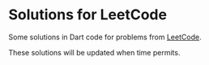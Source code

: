 # Solutions for LeetCode

Some solutions in Dart code for problems from [LeetCode](https://leetcode.com).

These solutions will be updated when time permits.